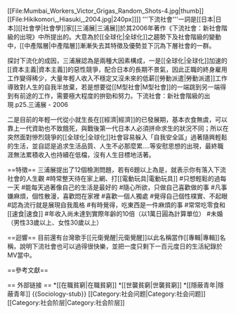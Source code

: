 [[File:Mumbai_Workers_Victor_Grigas_Random_Shots-4.jpg|thumb]]
[[File:Hikikomori,_Hiasuki,_2004.jpg|240px]]]]
'''下流社會'''一詞是[[日本|日本]][[社會學|社會學]]家[[三浦展|三浦展]]於其2006年著作《下流社會：新社會階級的出現》中所提出的。大意為於[[全球化|全球化]]之趨勢下及社會階級的變動中，[[中產階層|中產階層]]漸漸失去其特徵及優勢並下沉為下層社會的一群。

探討下流化的成因，三浦展認為是兩種大因素構成，一是[[全球化|全球化]]加速的[[資本主義|資本主義]]的惡性競爭，配合日本的長期不景氣，因此正職的終身雇用工作變得稀少，大量年輕人收入不穩定又沒未來的低薪[[勞動派遣|勞動派遣]]工作導致對人生的自我半放棄，若是想要從[[M型社會|M型社會]]的一端跳到另一端得到有前途的工作，需要極大程度的拚勁和努力。<ref>下流社會：新社會階級的出現.p25.三浦展 - 2006</ref>

二是目前的年輕一代從小就生長在[[經濟|經濟]]的已發展期，基本衣食無虞，可以靠上一代資助也不致餓死，與戰後第一代日本人必須拼命求生的狀況不同；所以在突然面對慘烈競爭的[[全球化|全球化]]社會容易躲入「自我安全區」過著隨興輕鬆的生活，並自認是追求生活品質、人生不必那麼累....等安慰思想的出現，最終職涯無法累積收入也持續在低檔，沒有人生目標地活著。

==特徵==
三浦展提出了12個檢測問題，若有6題以上為是，就表示你有落入下流社會的人生觀
#時常整天待在家上網、打[[電動玩具|電動玩具]] 
#只想輕鬆的過每一天
#能每天過著像自己的生活是最好的
#隨心所欲，只做自己喜歡做的事
#凡事嫌麻煩，個性散漫，喜歡悶在家裡
#喜歡一個人獨處
#覺得自己個性樸實、不起眼
#認為流行就是展現自我風格
#有時覺得，吃東西是一件麻煩的事
#常常吃零食和[[速食|速食]]
#年收入尚未達到實際年齡的10倍（以1萬日圓為計算單位）
#未婚（男性33歲以上、女性30歲以上）

==迴響==
目前還有台灣歌手[[元衛覺醒|元衛覺醒]]以此名稱當作[[專輯|專輯]]名稱，說明下流社會也可以過得很快樂，並把一度只剩下一百元度日的生活紀錄於MV當中。

==參考文獻==
<div class="references-small">
<references></references>
</div>
== 外部链接 ==
*[[在職貧窮|在職貧窮]]
*[[世襲貧窮|世襲貧窮]]
*[[隱蔽青年|隱蔽青年]]
{{Sociology-stub}}
[[Category:社会问题|Category:社会问题]]
[[Category:社会阶层|Category:社会阶层]]